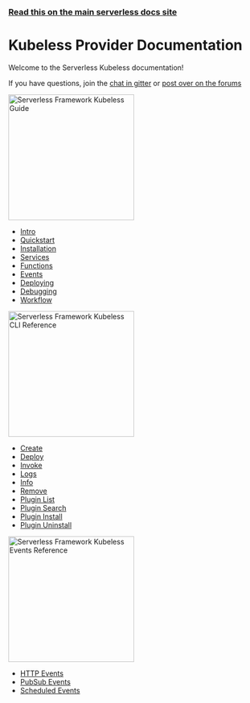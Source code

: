<!--
title: Serverless - Kubeless Documentation
menuText: Kubeless
layout: Doc
-->

<!-- DOCS-SITE-LINK:START automatically generated  -->
### [Read this on the main serverless docs site](https://www.serverless.com/framework/docs/)
<!-- DOCS-SITE-LINK:END -->

# Kubeless Provider Documentation

Welcome to the Serverless Kubeless documentation!

If you have questions, join the [chat in gitter](https://gitter.im/serverless/serverless) or [post over on the forums](https://gitter.im/serverless/serverless)

<div class="docsSections">
  <div class="docsSection">
    <div class="docsSectionHeader">
      <a href="./guide/">
      <img src="https://s3-us-west-2.amazonaws.com/assets.site.serverless.com/docs/kubeless_guide.jpg" alt="Serverless Framework Kubeless Guide" width="250" draggable="false"/>
      </a>
    </div>
    <div class="test">
      <ul>
        <li><a href="./guide/intro.md">Intro</a></li>
        <li><a href="./guide/quick-start.md">Quickstart</a></li>
        <li><a href="./guide/installation.md">Installation</a></li>
        <li><a href="./guide/services.md">Services</a></li>
        <li><a href="./guide/functions.md">Functions</a></li>
        <li><a href="./guide/events.md">Events</a></li>
        <li><a href="./guide/deploying.md">Deploying</a></li>
        <li><a href="./guide/debugging.md">Debugging</a></li>
        <li><a href="./guide/workflow.md">Workflow</a></li>
      </ul>
    </div>
  </div>

  <div class="docsSection">
    <div class="docsSectionHeader">
      <a href="./cli-reference/">
      <img src="https://s3-us-west-2.amazonaws.com/assets.site.serverless.com/docs/kubeless_cli_ref.jpg" alt="Serverless Framework Kubeless CLI Reference" width="250" draggable="false"/>
      </a>
    </div>
    <div>
      <ul>
        <li><a href="./cli-reference/create.md">Create</a></li>
        <li><a href="./cli-reference/deploy.md">Deploy</a></li>
        <li><a href="./cli-reference/invoke.md">Invoke</a></li>
        <li><a href="./cli-reference/logs.md">Logs</a></li>
        <li><a href="./cli-reference/info.md">Info</a></li>
        <li><a href="./cli-reference/remove.md">Remove</a></li>
        <li><a href="./cli-reference/plugin-list.md">Plugin List</a></li>
        <li><a href="./cli-reference/plugin-search.md">Plugin Search</a></li>
        <li><a href="./cli-reference/plugin-install.md">Plugin Install</a></li>
        <li><a href="./cli-reference/plugin-uninstall.md">Plugin Uninstall</a></li>
      </ul>
    </div>
  </div>

  <div class="docsSection">
    <div class="docsSectionHeader">
      <a href="./events/">
      <img src="https://s3-us-west-2.amazonaws.com/assets.site.serverless.com/docs/kubeless_events.jpg" alt="Serverless Framework Kubeless Events Reference" width="250" draggable="false"/>
      </a>
    </div>
    <div>
      <ul>
        <li><a href="./events/http.md">HTTP Events</a></li>
        <li><a href="./events/pubsub.md">PubSub Events</a></li>
        <li><a href="./events/scheduler.md">Scheduled Events</a></li>
      </ul>
    </div>
  </div>
</div>
